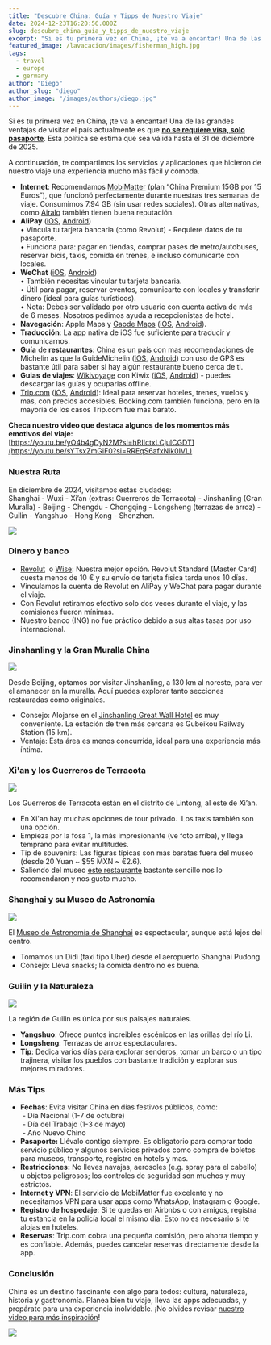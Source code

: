 ```yaml
---
title: "Descubre China: Guía y Tipps de Nuestro Viaje"
date: 2024-12-23T16:20:56.000Z
slug: descubre_china_guia_y_tipps_de_nuestro_viaje
excerpt: "Si es tu primera vez en China, ¡te va a encantar! Una de las grandes ventajas de visitar el país actualmente es que no se requiere visa, solo pasaporte [https:/..."
featured_image: /lavacacion/images/fisherman_high.jpg
tags:
  - travel
  - europe
  - germany
author: "Diego"
author_slug: "diego"
author_image: "/images/authors/diego.jpg"
---
```


Si es tu primera vez en China, ¡te va a encantar! Una de las grandes ventajas de visitar el país actualmente es que **[no se requiere visa, solo pasaporte](https://en.wikipedia.org/wiki/Visa_policy_of_mainland_China)**. Esta política se estima que sea válida hasta el 31 de diciembre de 2025.  
  
A continuación, te compartimos los servicios y aplicaciones que hicieron de nuestro viaje una experiencia mucho más fácil y cómoda.

*   **Internet**: Recomendamos [MobiMatter](https://mobimatter.com/de) (plan “China Premium 15GB por 15 Euros”), que funcionó perfectamente durante nuestras tres semanas de viaje. Consumimos 7.94 GB (sin usar redes sociales). Otras alternativas, como [Airalo](https://www.airalo.com/china-esim) también tienen buena reputación.
*   **AliPay** ([iOS](https://apps.apple.com/us/app/alipay-simplify-your-life/id333206289), [Android](https://play.google.com/store/apps/details?id=com.eg.android.AlipayGphone&pcampaignid=web_share))  
    • Vincula tu tarjeta bancaria (como Revolut) - Requiere datos de tu pasaporte.  
    • Funciona para: pagar en tiendas, comprar pases de metro/autobuses, reservar bicis, taxis, comida en trenes, e incluso comunicarte con locales.
*   **WeChat** ([iOS](https://apps.apple.com/us/app/wechat/id414478124), [Android](https://play.google.com/store/apps/details?id=com.tencent.mm&pcampaignid=web_share))  
    • También necesitas vincular tu tarjeta bancaria.  
    • Útil para pagar, reservar eventos, comunicarte con locales y transferir dinero (ideal para guías turísticos).  
    • Nota: Debes ser validado por otro usuario con cuenta activa de más de 6 meses. Nosotros pedimos ayuda a recepcionistas de hotel.
*   **Navegación**: Apple Maps y [Gaode Maps](https://gaode.com/) ([iOS](https://apps.apple.com/us/app/高德地图-高德打车-导航公交地铁出行/id461703208), [Android](https://play.google.com/store/apps/details?id=com.autonavi.minimap&pcampaignid=web_share)).
*   **Traducción**: La app nativa de iOS fue suficiente para traducir y comunicarnos.
*   **Guía** de **restaurantes**: China es un país con mas recomendaciones de Michelin as que la GuideMichelin ([iOS](https://apps.apple.com/us/app/the-michelin-guide/id1541129177), [Android](https://play.google.com/store/apps/details?id=com.viamichelin.android.gm21&pcampaignid=web_share)) con uso de GPS es bastante útil para saber si hay algún restaurante bueno cerca de ti.
*   **Guias** **de viajes**: [Wikivoyage](https://en.wikivoyage.org/wiki/China) con Kiwix ([iOS](https://apps.apple.com/us/app/kiwix/id997079563), [Android](https://play.google.com/store/apps/details?id=org.kiwix.kiwixmobile&hl=en-US)) - puedes descargar las guías y ocuparlas offline.
*   [Trip.com](https://mx.trip.com/?locale=es_es&curr=EUR) ([iOS](https://apps.apple.com/us/app/trip-com-book-flights-hotels/id681752345), [Android](https://play.google.com/store/apps/details?id=ctrip.english&pcampaignid=web_share)): Ideal para reservar hoteles, trenes, vuelos y mas, con precios accesibles. Booking.com también funciona, pero en la mayoría de los casos Trip.com fue mas barato.

**Checa nuestro video que destaca algunos de los momentos más emotivos del viaje:**  
[](https://youtu.be/yO4b4gDyN2M?si=hRIIctxLCjulCGDT)[https://youtu.be/yO4b4gDyN2M?si=hRIIctxLCjulCGDT](https://youtu.be/sYTsxZmGiF0?si=RREqS6afxNik0IVL)

### Nuestra Ruta

En diciembre de 2024, visitamos estas ciudades:  
Shanghai - Wuxi - Xi’an (extras: Guerreros de Terracota) - Jinshanling (Gran Muralla) - Beijing - Chengdu - Chongqing - Longsheng (terrazas de arroz) - Guilin - Yangshuo - Hong Kong - Shenzhen.

![](/lavacacion/images/map.jpg)

### Dinero y banco

*   [Revolut](https://www.revolut.com)  o [Wise](https://wise.com): Nuestra mejor opción. Revolut Standard (Master Card) cuesta menos de 10 € y su envío de tarjeta física tarda unos 10 días.
*   Vinculamos la cuenta de Revolut en AliPay y WeChat para pagar durante el viaje.
*   Con Revolut retiramos efectivo solo dos veces durante el viaje, y las comisiones fueron mínimas.
*   Nuestro banco (ING) no fue práctico debido a sus altas tasas por uso internacional.

### Jinshanling y la Gran Muralla China

![](/lavacacion/images/oldwall.jpg)

Desde Beijing, optamos por visitar Jinshanling, a 130 km al noreste, para ver el amanecer en la muralla. Aquí puedes explorar tanto secciones restauradas como originales.

*   Consejo: Alojarse en el [Jinshanling Great Wall Hotel](https://es.trip.com/hotels/detail/?cityId=1485&hotelId=21160067&checkIn=2024-12-23&checkOut=2024-12-24&adult=2&children=0&subStamp=1184&crn=1&ages=&travelpurpose=0&curr=EUR&link=title&hoteluniquekey=H4sIAAAAAAAAAOOax8jFJMEkxMTBKDWZkeP8tpl_mA1mCTv2H_qqEbO-1MGTAQQ-VDgE8ExilOSE8QTTQMCo1MGJlaNDU4JlBmPzwW6ujYytrwN3yLF6OexgZDrBaLqA6eu2jdy7mCBqDgHpdawSLKeYGC4xMdxiYnjExPCKieETE8MvqIomZoYuZoZJzBB1s5gZFjEzSPGapqQYmJgbJpqamBoZKQhptD9cupvNyJqDWYFRSzA-xNPdyTDTqMTMMN-kwqi43IBxEiOTi-spRilDc2NjAwtjCwNTcwsLvcQk89Rw39ycSiP_ECtmKUY3D8YgNjM3Y0sX0ygtLmZnv0hBBojv7KWYXUODFF-qGXKsiZFz0ALJGcLkklhTUnVdXDPaBQsYGxiZuxg5BBg9GCMYKxhfMYK0_QAHBAA_HLVBVgEAAA&subChannel=&masterhotelid_tracelogid=5dd0471a54522&NewTaxDescForAmountshowtype0=F&detailFilters=17%7C1%7E17%7E1*13%7C4189104%7E18%7E40.6863183%7C117.2457399%7CJinshanling+Great+Wall%7C4189104%7C2*80%7C3%7C1%7E80%7E3&hotelType=normal&barcurr=EUR&locale=de-DE) es muy conveniente. La estación de tren más cercana es Gubeikou Railway Station (15 km).
*   Ventaja: Esta área es menos concurrida, ideal para una experiencia más íntima.

### Xi'an y los Guerreros de Terracota

![](/lavacacion/images/terracota.jpg)

  
Los Guerreros de Terracota están en el distrito de Lintong, al este de Xi’an.

*   En Xi'an hay muchas opciones de tour privado.  Los taxis también son una opción.
*   Empieza por la fosa 1, la más impresionante (ve foto arriba), y llega temprano para evitar multitudes.
*   Tip de souvenirs: Las figuras típicas son más baratas fuera del museo (desde 20 Yuan ~ $55 MXN ~ €2.6).
*   Saliendo del museo [este restaurante](https://imgur.com/a/kJILh4n) bastante sencillo nos lo recomendaron y nos gusto mucho.

### Shanghai y su Museo de Astronomía

![](/lavacacion/images/astronomy.jpg)

El [Museo de Astronomía de Shanghai](https://www.sstm-sam.org.cn/#/en/home) es espectacular, aunque está lejos del centro.

*   Tomamos un Didi (taxi tipo Uber) desde el aeropuerto Shanghai Pudong.
*   Consejo: Lleva snacks; la comida dentro no es buena.

### Guilin y la Naturaleza

![](/lavacacion/images/guilin.jpg)

La región de Guilin es única por sus paisajes naturales.

*   **Yangshuo**: Ofrece puntos increibles escénicos en las orillas del río Li.
*   **Longsheng**: Terrazas de arroz espectaculares.
*   **Tip**: Dedica varios días para explorar senderos, tomar un barco o un tipo trajinera, visitar los pueblos con bastante tradición y explorar sus mejores miradores.

### Más Tips

*   **Fechas**: Evita visitar China en días festivos públicos, como:  
     - Día Nacional (1-7 de octubre)  
     - Día del Trabajo (1-3 de mayo)  
     - Año Nuevo Chino
*   **Pasaporte:** Llévalo contigo siempre. Es obligatorio para comprar todo servicio público y algunos servicios privados como compra de boletos para museos, transporte, registro en hotels y mas.
*   **Restricciones:** No lleves navajas, aerosoles (e.g. spray para el cabello) u objetos peligrosos; los controles de seguridad son muchos y muy estrictos.
*   **Internet y VPN**: El servicio de MobiMatter fue excelente y no necesitamos VPN para usar apps como WhatsApp, Instagram o Google.
*   **Registro de hospedaje**: Si te quedas en Airbnbs o con amigos, registra tu estancia en la policía local el mismo día. Esto no es necesario si te alojas en hoteles.
*   **Reservas**: Trip.com cobra una pequeña comisión, pero ahorra tiempo y es confiable. Además, puedes cancelar reservas directamente desde la app.

### Conclusión

China es un destino fascinante con algo para todos: cultura, naturaleza, historia y gastronomía. Planea bien tu viaje, lleva las apps adecuadas, y prepárate para una experiencia inolvidable. ¡No olvides revisar [nuestro video para más inspiración](https://youtu.be/yO4b4gDyN2M?si=hRIIctxLCjulCGDT)!

![](/lavacacion/images/panda.jpg)